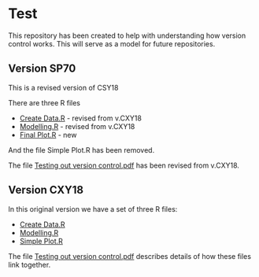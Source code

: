 # Test
This repository has been created to help with understanding how version control works.
This will serve as a model for future repositories. 

## Version SP70
This is a revised version of CSY18

There are three R files
+ [Create Data.R](https://github.com/fmunderwood/Test/blob/master/Create%20Data.R) - revised from v.CXY18
+ [Modelling.R](https://github.com/fmunderwood/Test/blob/master/Modelling.R) - revised from v.CXY18
+ [Final Plot.R](https://github.com/fmunderwood/Test/blob/master/Final%20Plot.R) - new

And the file Simple Plot.R has been removed.

The file [Testing out version control.pdf](https://github.com/fmunderwood/Test/blob/master/Testing%20out%20version%20control.pdf) has been revised from v.CXY18.

## Version CXY18
In this original version we have a set of three R files:

+ [Create Data.R](https://github.com/fmunderwood/Test/blob/master/Create%20Data.R)
+ [Modelling.R](https://github.com/fmunderwood/Test/blob/master/Modelling.R)
+ [Simple Plot.R](https://github.com/fmunderwood/Test/blob/master/Simple%20Plot.R)

The file [Testing out version control.pdf](https://github.com/fmunderwood/Test/blob/master/Testing%20out%20version%20control.pdf) describes details of how these files link together.
